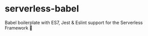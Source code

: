 # serverless-babel
Babel boilerplate with ES7, Jest &amp; Eslint support for the Serverless Framework 🚀
